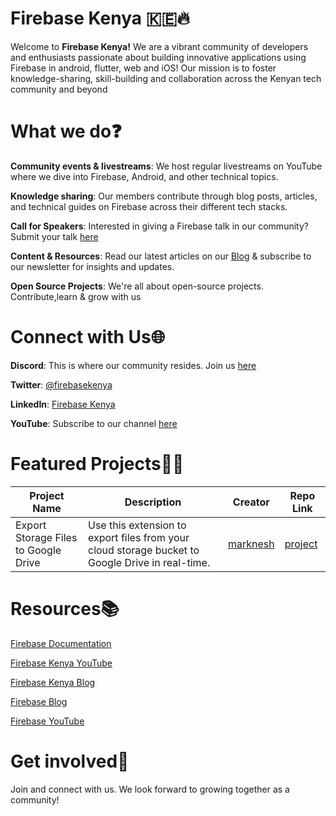 # **Firebase Kenya** 🇰🇪🔥

Welcome to **Firebase Kenya!** We are a vibrant community of developers and 
enthusiasts passionate about building innovative applications using Firebase in 
android, flutter, web and iOS!
Our mission is to foster knowledge-sharing, skill-building and collaboration across
the Kenyan tech community and beyond



# **What we do**❓

**Community events & livestreams**: We host regular livestreams on YouTube
where we dive into Firebase, Android, and other technical topics.


**Knowledge sharing**: Our members contribute through blog posts, articles, and technical guides on Firebase
across their different tech stacks.


**Call for Speakers**: Interested in giving a Firebase talk in our community? Submit your talk [here](https://docs.google.com/forms/d/e/1FAIpQLSesBbQBPAxOP6lYR9yPxt_RBFIAzeS1PlxaIMWNOpXFzUZI2g/viewform)

**Content & Resources**: Read our latest articles on our [Blog](https://firebasekenya.hashnode.dev/) & subscribe to our newsletter for insights and updates.

**Open Source Projects**: We're all about open-source projects. Contribute,learn & grow with us



# **Connect with Us**🌐


**Discord**:  This is where our community resides. Join us [here](https://discord.gg/VEgYhBkY)

**Twitter**: [@firebasekenya](https://x.com/firebasekenya)

**LinkedIn**: [Firebase Kenya](https://www.linkedin.com/company/firebasekenya/)

**YouTube**: Subscribe to our channel [here](https://www.youtube.com/channel/UCMEicW-G5myD8dQHD5z43gA)


# **Featured Projects**🧑‍💻

| Project Name | Description | Creator |  Repo Link
| --- | --- |  --- | ---|
| Export Storage Files to Google Drive| Use this extension to export files from your cloud storage bucket to Google Drive in real-time.|[marknesh](https://github.com/marknesh)| [project](https://github.com/marknesh/storage-googledrive-export/tree/4956096cced60f2820a6d02985947b939d42c2f2//) |



# **Resources**📚

[Firebase Documentation](https://firebase.google.com/docs)

[Firebase Kenya YouTube](https://www.youtube.com/channel/UCMEicW-G5myD8dQHD5z43gA)

[Firebase Kenya Blog](https://firebasekenya.hashnode.dev/)

[Firebase Blog](https://firebase.blog/)

[Firebase YouTube](https://www.youtube.com/@Firebase)



# **Get involved**🚀

Join and connect with us. We look forward to growing together as a community!






<!--

**Here are some ideas to get you started:**

🙋‍♀️ A short introduction - what is your organization all about?
🌈 Contribution guidelines - how can the community get involved?
👩‍💻 Useful resources - where can the community find your docs? Is there anything else the community should know?
🍿 Fun facts - what does your team eat for breakfast?
🧙 Remember, you can do mighty things with the power of [Markdown]()
-->
